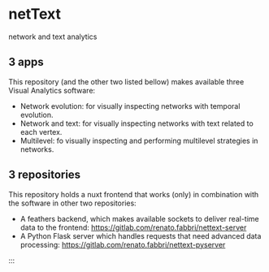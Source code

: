 # netText
network and text analytics


## 3 apps 
This repository (and the other two listed bellow)
makes available three Visual Analytics software:

- Network evolution: for visually inspecting networks
with temporal evolution.
- Network and text: for visually inspecting networks
with text related to each vertex.
- Multilevel: fo visually inspecting and performing
multilevel strategies in networks.


## 3 repositories
This repository holds a nuxt frontend that works 
(only) in combination with the software in other
two repositories:

- A feathers backend, which makes available sockets
to deliver real-time data to the frontend:
 https://gitlab.com/renato.fabbri/nettext-server
- A Python Flask server which handles requests that
need advanced data processing:
 https://gitlab.com/renato.fabbri/nettext-pyserver

:::
